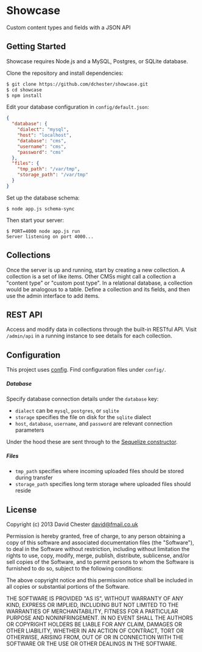 # Showcase

Custom content types and fields with a JSON API

## Getting Started

Showcase requires Node.js and a MySQL, Postgres, or SQLite database.

Clone the repository and install dependencies:

```bash
$ git clone https://github.com/dchester/showcase.git
$ cd showcase
$ npm install
```

Edit your database configuration in `config/default.json`:

```json
{
  "database": {
    "dialect": "mysql",
    "host": "localhost",
    "database": "cms",
    "username": "cms",
    "password": "cms"
  },
  "files": {
    "tmp_path": "/var/tmp",
    "storage_path": "/var/tmp"
  }
}
```

Set up the database schema:
```
$ node app.js schema-sync
```

Then start your server:

```
$ PORT=4000 node app.js run
Server listening on port 4000...
```

## Collections

Once the server is up and running, start by creating a new collection.  A collection is a set of like items.  Other CMSs might call a collection a "content type" or "custom post type".  In a relational database, a collection would be analogous to a table.  Define a collection and its fields, and then use the admin interface to add items.  

## REST API

Access and modify data in collections through the built-in RESTful API.  Visit `/admin/api` in a running instance to see details for each collection.

## Configuration

This project uses [config](https://github.com/lorenwest/node-config).  Find configuration files under `config/`.

##### Database

Specify database connection details under the `database` key:

- `dialect` can be `mysql`, `postgres`, or `sqlite`
- `storage` specifies the file on disk for the `sqlite` dialect
- `host`, `database`, `username`, and `password` are relevant connection parameters

Under the hood these are sent through to the [Sequelize constructor](http://sequelizejs.com/documentation#usage-options).

##### Files

- `tmp_path` specifies where incoming uploaded files should be stored during transfer
- `storage_path` specifies long term storage where uploaded files should reside

## License

Copyright (c) 2013 David Chester <david@fmail.co.uk>

Permission is hereby granted, free of charge, to any person obtaining a copy of this software and associated documentation files (the "Software"), to deal in the Software without restriction, including without limitation the rights to use, copy, modify, merge, publish, distribute, sublicense, and/or sell copies of the Software, and to permit persons to whom the Software is furnished to do so, subject to the following conditions:

The above copyright notice and this permission notice shall be included in all copies or substantial portions of the Software.

THE SOFTWARE IS PROVIDED "AS IS", WITHOUT WARRANTY OF ANY KIND, EXPRESS OR IMPLIED, INCLUDING BUT NOT LIMITED TO THE WARRANTIES OF MERCHANTABILITY, FITNESS FOR A PARTICULAR PURPOSE AND NONINFRINGEMENT. IN NO EVENT SHALL THE AUTHORS OR COPYRIGHT HOLDERS BE LIABLE FOR ANY CLAIM, DAMAGES OR OTHER LIABILITY, WHETHER IN AN ACTION OF CONTRACT, TORT OR OTHERWISE, ARISING FROM, OUT OF OR IN CONNECTION WITH THE SOFTWARE OR THE USE OR OTHER DEALINGS IN THE SOFTWARE.
